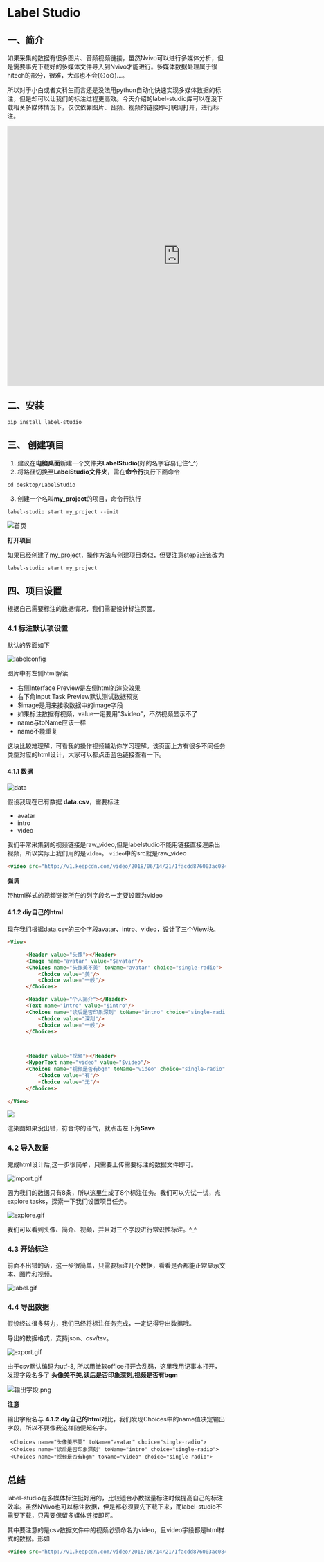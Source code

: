 # Label Studio



## 一、简介

如果采集的数据有很多图片、音频视频链接，虽然Nvivo可以进行多媒体分析，但是需要事先下载好的多媒体文件导入到Nvivo才能进行。多媒体数据处理属于很hitech的部分，很难，大邓也不会(⊙o⊙)…。

所以对于小白或者文科生而言还是没法用python自动化快速实现多媒体数据的标注，但是却可以让我们的标注过程更高效。今天介绍的label-studio库可以在没下载相关多媒体情况下，仅仅依靠图片、音频、视频的链接即可联网打开，进行标注。

<iframe src="http://player.bilibili.com/player.html?aid=795183921&bvid=BV16C4y1s7XY&cid=176916017&page=1" scrolling="no" width="800px" height="600px" border="0" frameborder="no" framespacing="0" allowfullscreen="true"> </iframe>

## 二、安装

```
pip install label-studio
```



## 三、 创建项目

1. 建议在**电脑桌面**新建一个文件夹**LabelStudio**(好的名字容易记住^_^)
2. 将路径切换至**LabelStudio文件夹**，需在**命令行**执行下面命令

```
cd desktop/LabelStudio
```

3. 创建一个名叫**my_project**的项目，命令行执行

```
label-studio start my_project --init
```



![首页](img/首页.png)

**打开项目**

如果已经创建了my_project，操作方法与创建项目类似，但要注意step3应该改为

```
label-studio start my_project
```



## 四、项目设置

根据自己需要标注的数据情况，我们需要设计标注页面。

### 4.1 标注默认项设置

默认的界面如下

![labelconfig](img/labelconfig.png)

图片中有左侧html解读

- 右侧Interface Preview是左侧html的渲染效果
- 右下角Input Task Preview默认测试数据预览
- $image是用来接收数据中的image字段
- 如果标注数据有视频，value一定要用"$video"，不然视频显示不了
- name与toName应该一样
- name不能重复

这块比较难理解，可看我的操作视频辅助你学习理解。该页面上方有很多不同任务类型对应的html设计，大家可以都点击蓝色链接查看一下。



#### 4.1.1 数据

![data](img/data.png)

假设我现在已有数据 **data.csv**，需要标注

- avatar
- intro
- video

我们平常采集到的视频链接是raw_video,但是labelstudio不能用链接直接渲染出视频，所以实际上我们用的是``video``。 ``video``中的src就是raw_video

```html
<video src="http://v1.keepcdn.com/video/2018/06/14/21/1facdd876003ac08469dcf9363921f56f6a9f620.mp4" preload="auto" width=100% controls>
```

**强调**

 带html样式的视频链接所在的列字段名一定要设置为video

#### 4.1.2 diy自己的html

现在我们根据data.csv的三个字段avatar、intro、video，设计了三个View块。

```html
<View>

      <Header value="头像"></Header>
      <Image name="avatar" value="$avatar"/>
      <Choices name="头像美不美" toName="avatar" choice="single-radio">
          <Choice value="美"/>
          <Choice value="一般"/>
      </Choices>

      <Header value="个人简介"></Header>
      <Text name="intro" value="$intro"/>
      <Choices name="读后是否印象深刻" toName="intro" choice="single-radio">
          <Choice value="深刻"/>
          <Choice value="一般"/>
      </Choices>



      <Header value="视频"></Header>
      <HyperText name="video" value="$video"/>
      <Choices name="视频是否有bgm" toName="video" choice="single-radio">
          <Choice value="有"/>
          <Choice value="无"/>
      </Choices>
    
</View>
```

![](img/setup.gif)

渲染图如果没出错，符合你的语气，就点击左下角**Save**

### 4.2 导入数据

完成html设计后,这一步很简单，只需要上传需要标注的数据文件即可。

![import.gif](img/import.gif)

因为我们的数据只有8条，所以这里生成了8个标注任务。我们可以先试一试，点explore tasks，探索一下我们设置项目任务。

![explore.gif](img/explore.gif)

我们可以看到头像、简介、视频，并且对三个字段进行常识性标注。^_^



### 4.3 开始标注

前面不出错的话，这一步很简单，只需要标注几个数据，看看是否都能正常显示文本、图片和视频。

![label.gif](img/label.gif)

### 4.4 导出数据

假设经过很多努力，我们已经将标注任务完成，一定记得导出数据哦。

导出的数据格式，支持json、csv/tsv。

![export.gif](img/export.gif)

由于csv默认编码为utf-8, 所以用微软office打开会乱码，这里我用记事本打开，发现字段名多了   **头像美不美,读后是否印象深刻,视频是否有bgm**

![输出字段.png](img/输出字段.png)

**注意**

输出字段名与 **4.1.2 diy自己的html**对比，我们发现Choices中的name值决定输出字段，所以不要像我这样随便起名字。

```
 <Choices name="头像美不美" toName="avatar" choice="single-radio">
 <Choices name="读后是否印象深刻" toName="intro" choice="single-radio">
 <Choices name="视频是否有bgm" toName="video" choice="single-radio">
```

## 总结

label-studio在多媒体标注挺好用的，比较适合小数据量标注时候提高自己的标注效率。虽然NVivo也可以标注数据，但是都必须要先下载下来，而label-studio不需要下载，只需要保留多媒体链接即可。

其中要注意的是csv数据文件中的视频必须命名为video，且video字段都是html样式的数据。形如

```html
<video src="http://v1.keepcdn.com/video/2018/06/14/21/1facdd876003ac08469dcf9363921f56f6a9f620.mp4" preload="auto" width=100% controls>
```

